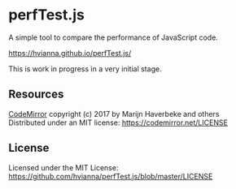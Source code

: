 perfTest.js
===========

A simple tool to compare the performance of JavaScript code.

https://hvianna.github.io/perfTest.js/

This is work in progress in a very initial stage.

## Resources

[CodeMirror](https://codemirror.net) copyright (c) 2017 by Marijn Haverbeke and others<br>
Distributed under an MIT license: https://codemirror.net/LICENSE

## License

Licensed under the MIT License: https://github.com/hvianna/perfTest.js/blob/master/LICENSE